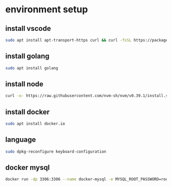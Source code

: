 # environment setup

## install vscode
```bash
sudo apt install apt-transport-https curl && curl -fsSL https://packages.microsoft.com/keys/microsoft.asc | gpg --dearmor | sudo tee /etc/apt/trusted.gpg.d/microsoft.gpg > /dev/null && echo "deb [arch=amd64 signed-by=/etc/apt/trusted.gpg.d/microsoft.gpg] https://packages.microsoft.com/repos/vscode stable main" | sudo tee /etc/apt/sources.list.d/vscode.list && sudo apt update && sudo apt install code 
```

## install golang
```bash
sudo apt install golang
```

## install node
```bash
curl -o- https://raw.githubusercontent.com/nvm-sh/nvm/v0.39.1/install.sh | bash && . ~/.nvm/nvm.sh && nvm install node && nvm alias default node
```

## install docker
```bash
sudo apt install docker.io
```

## language
```bash
sudo dpkg-reconfigure keyboard-configuration
```

## docker mysql
```bash
docker run -dp 3306:3306 --name docker-mysql -e MYSQL_ROOT_PASSWORD=root mysql:latest
```
